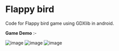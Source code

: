 # Flappy bird

Code for Flappy bird game using GDXlib in android.

**Game Demo** :-

![image](https://user-images.githubusercontent.com/42302678/107854789-58b4af80-6e44-11eb-88f1-eb54ec88ab38.png)
![image](https://user-images.githubusercontent.com/42302678/107854881-f8723d80-6e44-11eb-9341-09f05d540f85.png)
![image](https://user-images.githubusercontent.com/42302678/107854892-13dd4880-6e45-11eb-9965-effb3ea415cf.png)










